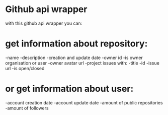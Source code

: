 # Github api wrapper
with this github api wrapper you can:
 
 # get information about repository:
  -name
  -description
  -creation and update date
  -owner id
  -is owner organisation or user
  -owner avatar url
  -project issues with:
    -title
    -id
    -issue url
    -is open/closed
  
  # or get information about user:
   -account creation date
   -account update date
   -amount of public repositories
   -amount of followers
